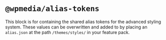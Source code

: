 # `@wpmedia/alias-tokens`

This block is for containing the shared alias tokens for the advanced styling system. These values can be overwritten and added to by placing an `alias.json` at the path `/themes/styles/` in your feature pack.
